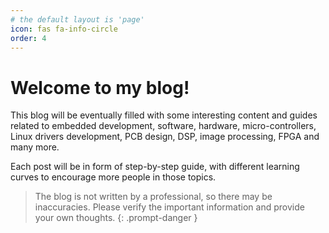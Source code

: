 ```yaml
---
# the default layout is 'page'
icon: fas fa-info-circle
order: 4
---
```


# Welcome to my blog!

This blog will be eventually filled with some interesting content and guides related to embedded development, software, hardware, micro-controllers, Linux drivers development, PCB design, DSP, image processing, FPGA and many more.

Each post will be in form of step-by-step guide, with different learning curves to encourage more people in those topics.

> The blog is not written by a professional, so there may be inaccuracies. Please verify the important information and provide your own thoughts. {: .prompt-danger }